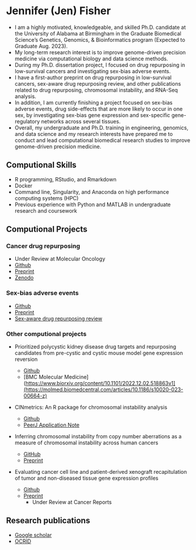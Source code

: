 # Jennifer (Jen) Fisher


- I am a highly motivated, knowledgeable, and skilled Ph.D. candidate at the University of Alabama at Birmingham in the Graduate Biomedical Science’s Genetics, Genomics, & Bioinformatics program (Expected to Graduate Aug. 2023).
- My long-term research interest is to improve genome-driven precision medicine via computational biology and data science methods.
- During my Ph.D. dissertation project, I focused on drug repurposing in low-survival cancers and investigating sex-bias adverse events.
- I have a first-author preprint on drug repurposing in low-survival cancers, sex-aware drug repurposing review, and other publications related to drug repurposing, chromosomal instability, and RNA-Seq analysis.
- In addition, I am currently finishing a project focused on sex-bias adverse events, drug side-effects that are more likely to occur in one sex, by investigating sex-bias gene expression and sex-specific gene-regulatory networks across several tissues.
- Overall, my undergraduate and Ph.D. training in engineering, genomics, and data science and my research interests have prepared me to conduct and lead computational biomedical research studies to improve genome-driven precision medicine.

## Computional Skills
- R programming, RStudio, and Rmarkdown
- Docker
- Command line, Singularity, and Anaconda on high performance computing systems (HPC)
- Previous experience with Python and MATLAB in undergraduate research and coursework

## Computional Projects

### Cancer drug repurposing
- Under Review at Molecular Oncology 
- [Github](https://github.com/lasseignelab/Cancer_Signature_Reversion)
- [Preprint](https://www.biorxiv.org/content/10.1101/2023.03.10.532074v1.abstract)
- [Zenodo](https://zenodo.org/record/7661401#.ZCbFLezMIdU)

### Sex-bias adverse events
- [Github](https://github.com/lasseignelab/230321_JLF_Sex_bias_adverse_events/tree/v1.1.1)
- [Preprint](https://www.biorxiv.org/content/10.1101/2023.05.23.541950v1)
- [Sex-aware drug repurposing review](https://bsd.biomedcentral.com/articles/10.1186/s13293-022-00420-8)

### Other computional projects 
- Prioritized polycystic kidney disease drug targets and repurposing candidates from pre-cystic and cystic mouse model gene expression reversion
    - [Github](https://github.com/lasseignelab/pkd_drugrepurposing)
    - [BMC Molecular Medicine](https://www.biorxiv.org/content/10.1101/2022.12.02.518863v1](https://molmed.biomedcentral.com/articles/10.1186/s10020-023-00664-z)
  
- CINmetrics: An R package for chromosomal instability analysis
    - [Github](https://github.com/lasseignelab/CINmetrics)
    - [PeerJ Application Note](https://peerj.com/articles/15244/)
   
- Inferring chromosomal instability from copy number aberrations as a measure of chromosomal instability across human cancers
    - [GitHub](https://github.com/lasseignelab/CINmetrics_Cancer_Analysis)
    - [Preprint](https://www.biorxiv.org/content/10.1101/2023.05.24.542174v1)

- Evaluating cancer cell line and patient-derived xenograft recapitulation of tumor and non-diseased tissue gene expression profiles
    - [Github](https://github.com/lasseignelab/modelselection)
    - [Preprint](https://www.biorxiv.org/content/10.1101/2023.04.11.536431v1)
         - Under Review at Cancer Reports

## Research publications
- [Google scholar](https://scholar.google.com/citations?hl=en&user=xhLubiEAAAAJ)
- [OCRID](https://orcid.org/0000-0002-9657-1216)
